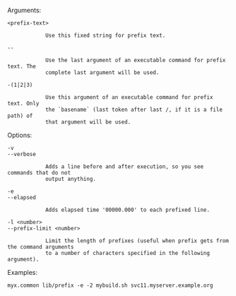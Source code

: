
  Arguments:

    <prefix-text>

                Use this fixed string for prefix text.

    --

                Use the last argument of an executable command for prefix text. The
				complete last argument will be used.

    -(1|2|3)

                Use this argument of an executable command for prefix text. Only
				the `basename` (last token after last /, if it is a file path) of
				that argument will be used.

  Options:

	-v
    --verbose

                Adds a line before and after execution, so you see commands that do not
                output anything.

	-e
    --elapsed

                Adds elapsed time '00000.000' to each prefixed line.

	-l <number>
    --prefix-limit <number>

                Limit the length of prefixes (useful when prefix gets from the command arguments
                to a number of characters specified in the following argument).

  Examples:

    myx.common lib/prefix -e -2 mybuild.sh svc11.myserver.example.org

